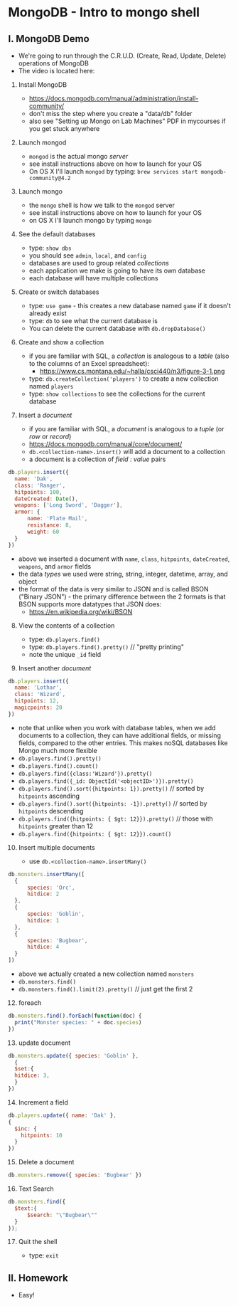 # MongoDB - Intro to mongo shell

## I. MongoDB Demo

- We're going to run through the C.R.U.D. (Create, Read, Update, Delete) operations of MongoDB 
- The video is located here: 
 
 
1) Install MongoDB
    - https://docs.mongodb.com/manual/administration/install-community/
    - don't miss the step where you create a "data/db" folder 
    - also see "Setting up Mongo on Lab Machines" PDF in mycourses if you get stuck anywhere  
  
2) Launch mongod
    - `mongod` is the actual mongo *server*
    - see install instructions above on how to launch for your OS
    - On OS X I'll launch `mongod` by typing: `brew services start mongodb-community@4.2`
  
3) Launch mongo
    - the `mongo` shell is how we talk to the `mongod` server
    - see install instructions above on how to launch for your OS
    - on OS X I'll launch mongo by typing `mongo` 
  
4) See the default databases
    - type: `show dbs`
    - you should see `admin`, `local`, and `config`
    - databases are used to group related *collections*
    - each application we make is going to have its own database
    - each database will have multiple collections
  
5) Create or switch databases
    - type: `use game` - this creates a new database named `game` if it doesn't already exist
    - type: `db` to see what the current database is
    - You can delete the current database with `db.dropDatabase()`
  
6) Create and show a collection
    - if you are familiar with SQL, a *collection* is analogous to a *table* (also to the columns of an Excel spreadsheet):
      - https://www.cs.montana.edu/~halla/csci440/n3/figure-3-1.png
    - type: `db.createCollection('players')` to create a new collection named `players`
    - type: `show collections` to see the collections for the current database
  
7) Insert a *document*
    - if you are familiar with SQL, a *document* is analogous to a *tuple* (or *row* or *record*)
    - https://docs.mongodb.com/manual/core/document/
    - `db.<collection-name>.insert()` will add a document to a collection
    - a document is a collection of *field : value* pairs
  
  ```js
  db.players.insert({
	name: 'Dak',
	class: 'Ranger',
	hitpoints: 100,
	dateCreated: Date(),
	weapons: ['Long Sword', 'Dagger'],
	armor: {
		name: 'Plate Mail',
	 	resistance: 8,
	 	weight: 60
	}
  })
  ```
  
  - above we inserted a document with `name`, `class`, `hitpoints`, `dateCreated`, `weapons`, and `armor` fields
  - the data *types* we used were string, string, integer, datetime, array, and object
  - the format of the data is very similar to JSON and is called BSON ("Binary JSON") - the primary difference between the 2 formats is that BSON supports more datatypes that JSON does:
    - https://en.wikipedia.org/wiki/BSON

8) View the contents of a collection
    - type: `db.players.find()`
    - type: `db.players.find().pretty()` // "pretty printing"
    - note the unique `_id` field

9) Insert another *document*

  ```js
  db.players.insert({
	name: 'Lothar',
	class: 'Wizard',
	hitpoints: 12,
	magicpoints: 20
  })
  ```

  - note that unlike when you work with database tables, when we add documents to a collection, they can have additional fields, or missing fields, compared to the other entries. This makes noSQL databases like Mongo much more flexible
  - `db.players.find().pretty()`
  - `db.players.find().count()`
  - `db.players.find({class:'Wizard'}).pretty()`
  - `db.players.find({_id: ObjectId('<objectID>')}).pretty()`
  - `db.players.find().sort({hitpoints: 1}).pretty()` // sorted by `hitpoints` ascending
  - `db.players.find().sort({hitpoints: -1}).pretty()` // sorted by `hitpoints` descending
  - `db.players.find({hitpoints: { $gt: 12}}).pretty()` // those with `hitpoints` greater than 12
  - `db.players.find({hitpoints: { $gt: 12}}).count()`
 

10) Insert multiple documents

    - use `db.<collection-name>.insertMany()`

  ```js
  db.monsters.insertMany([
	{
		species: 'Orc',
		hitdice: 2
	},
	{
		species: 'Goblin',
		hitdice: 1
	},
	{
		species: 'Bugbear',
		hitdice: 4
	}
  ])
  ```

  - above we actually created a new collection named `monsters`
  - `db.monsters.find()`
  - `db.monsters.find().limit(2).pretty()`  // just get the first 2
  
12) foreach

  ```js
  db.monsters.find().forEach(function(doc) {
    print("Monster species: " + doc.species)
  })
  ```

13) update document

  ```js
  db.monsters.update({ species: 'Goblin' },
    {
	$set:{
  	hitdice: 3,
    }
  })
  ```

14) Increment a field

  ```js
  db.players.update({ name: 'Dak' },
  {
    $inc: {
      hitpoints: 10
    }
  })
  ```

15) Delete a document

  ```js
  db.monsters.remove({ species: 'Bugbear' })
  ```


16) Text Search

  ```js
  db.monsters.find({
	$text:{
		$search: "\"Bugbear\""
	}
  });
  ```

17) Quit the shell

    - type: `exit`


## II. Homework

- Easy!

